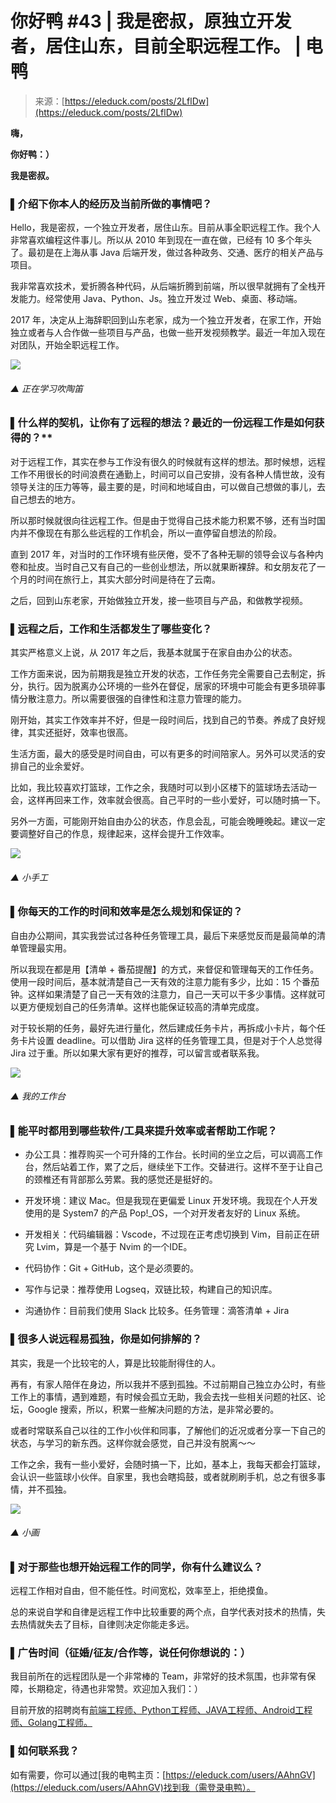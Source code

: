 <!--yml
category: 访谈
date: 2022-06-28 10:37:18
-->

# 你好鸭 #43 | 我是密叔，原独立开发者，居住山东，目前全职远程工作。 | 电鸭

> 来源：[https://eleduck.com/posts/2LflDw](https://eleduck.com/posts/2LflDw)

**嗨，**

**你好鸭：）**

**我是密叔。**

### ▌介绍下你本人的经历及当前所做的事情吧？

Hello，我是密叔，一个独立开发者，居住山东。目前从事全职远程工作。我个人非常喜欢编程这件事儿。所以从 2010 年到现在一直在做，已经有 10 多个年头了。最初是在上海从事 Java 后端开发，做过各种政务、交通、医疗的相关产品与项目。

我非常喜欢技术，爱折腾各种代码，从后端折腾到前端，所以很早就拥有了全栈开发能力。经常使用 Java、Python、Js。独立开发过 Web、桌面、移动端。

2017 年，决定从上海辞职回到山东老家，成为一个独立开发者，在家工作，开始独立或者与人合作做一些项目与产品，也做一些开发视频教学。最近一年加入现在对团队，开始全职远程工作。

[![](img/947dfb1797a5ced99a21a8a796ec7058.png)](https://duckfiles.oss-cn-qingdao.aliyuncs.com/eleduck/image/9371b549-cb44-4142-9303-ecf6ab76b98e.png)

###### ▲ 正在学习吹陶笛

### ▌什么样的契机，让你有了远程的想法？最近的一份远程工作是如何获得的？**

对于远程工作，其实在参与工作没有很久的时候就有这样的想法。那时候想，远程工作不用很长的时间浪费在通勤上，时间可以自己安排，没有各种人情世故，没有领导关注的压力等等，最主要的是，时间和地域自由，可以做自己想做的事儿，去自己想去的地方。

所以那时候就很向往远程工作。但是由于觉得自己技术能力积累不够，还有当时国内并不像现在有那么些远程的工作机会，所以一直停留自想法的阶段。

直到 2017 年，对当时的工作环境有些厌倦，受不了各种无聊的领导会议与各种内卷和扯皮。当时自己又有自己的一些创业想法，所以就果断裸辞。和女朋友花了一个月的时间在旅行上，其实大部分时间是待在了云南。

之后，回到山东老家，开始做独立开发，接一些项目与产品，和做教学视频。

### ▌远程之后，工作和生活都发生了哪些变化？

其实严格意义上说，从 2017 年之后，我基本就属于在家自由办公的状态。

工作方面来说，因为前期我是独立开发的状态，工作任务完全需要自己去制定，拆分，执行。因为脱离办公环境的一些外在督促，居家的环境中可能会有更多琐碎事情分散注意力。所以需要很强的自律性和注意力管理的能力。

刚开始，其实工作效率并不好，但是一段时间后，找到自己的节奏。养成了良好规律，其实还挺好，效率也很高。

生活方面，最大的感受是时间自由，可以有更多的时间陪家人。另外可以灵活的安排自己的业余爱好。

比如，我比较喜欢打篮球，工作之余，我随时可以到小区楼下的篮球场去活动一会，这样再回来工作，效率就会很高。自己平时的一些小爱好，可以随时搞一下。

另外一方面，可能刚开始自由办公的状态，作息会乱，可能会晚睡晚起。建议一定要调整好自己的作息，规律起来，这样会提升工作效率。

[![](img/d8f44b5528bbe12ea8c3ea7ea0be67b1.png)](https://duckfiles.oss-cn-qingdao.aliyuncs.com/eleduck/image/f9abbc97-ef2d-449d-a733-8fcb7e89fb4f.png)

###### ▲ 小手工

### ▌你每天的工作的时间和效率是怎么规划和保证的？

自由办公期间，其实我尝试过各种任务管理工具，最后下来感觉反而是最简单的清单管理最实用。

所以我现在都是用【清单 + 番茄提醒】的方式，来督促和管理每天的工作任务。使用一段时间后，基本就清楚自己一天有效的注意力能有多少，比如：15 个番茄钟。这样如果清楚了自己一天有效的注意力，自己一天可以干多少事情。这样就可以更方便规划自己的任务清单。这样也能保证较高的清单完成度。

对于较长期的任务，最好先进行量化，然后建成任务卡片，再拆成小卡片，每个任务卡片设置 deadline。可以借助 Jira 这样的任务管理工具，但是对于个人总觉得 Jira 过于重。所以如果大家有更好的推荐，可以留言或者联系我。

[![](img/4fbe3aab4085231442313af55667818b.png)](https://duckfiles.oss-cn-qingdao.aliyuncs.com/eleduck/image/972ff66d-d23d-4a0c-b116-a9696206d1ce.png)

###### ▲ 我的工作台

### ▌能平时都用到哪些软件/工具来提升效率或者帮助工作呢？

*   办公工具：推荐购买一个可升降的工作台。长时间的坐立之后，可以调高工作台，然后站着工作，累了之后，继续坐下工作。交替进行。这样不至于让自己的颈椎还有背部那么劳累。我的感觉还是挺好的。

*   开发环境：建议 Mac。但是我现在更偏爱 Linux 开发环境。我现在个人开发使用的是 System7 的产品 Pop!_OS，一个对开发者友好的 Linux 系统。

*   开发相关：代码编辑器：Vscode，不过现在正考虑切换到 Vim，目前正在研究 Lvim，算是一个基于 Nvim 的一个IDE。

*   代码协作：Git + GitHub，这个是必须要的。

*   写作与记录：推荐使用 Logseq，双链比较，构建自己的知识库。

*   沟通协作：目前我们使用 Slack 比较多。任务管理：滴答清单 + Jira

### ▌很多人说远程易孤独，你是如何排解的？

其实，我是一个比较宅的人，算是比较能耐得住的人。

再有，有家人陪伴在身边，所以我并不感到孤独。不过前期自己独立办公时，有些工作上的事情，遇到难题，有时候会孤立无助，我会去找一些相关问题的社区、论坛，Google 搜索，所以，积累一些解决问题的方法，是非常必要的。

或者时常联系自己以往的工作小伙伴和同事，了解他们的近况或者分享一下自己的状态，与学习的新东西。这样你就会感觉，自己并没有脱离～～

工作之余，我有一些小爱好，会随时搞一下，比如，基本上，我每天都会打篮球，会认识一些篮球小伙伴。自家里，我也会瞎捣鼓，或者就刷刷手机，总之有很多事情，并不孤独。

[![](img/4359a1ec67b287fab98dfcc7c486627f.png)](https://duckfiles.oss-cn-qingdao.aliyuncs.com/eleduck/image/d26b67ce-d8a4-4f26-87f8-b2869a2222cb.png)

###### ▲ 小画

### ▌对于那些也想开始远程工作的同学，你有什么建议么？

远程工作相对自由，但不能任性。时间宽松，效率至上，拒绝摸鱼。

总的来说自学和自律是远程工作中比较重要的两个点，自学代表对技术的热情，失去热情就失去了目标，自律则决定你能走多远。

### ▌广告时间（征婚/征友/合作等，说任何你想说的：）

我目前所在的远程团队是一个非常棒的 Team，非常好的技术氛围，也非常有保障，长期稳定，待遇也非常赞。欢迎加入我们：）

目前开放的招聘岗有[前端工程师、Python工程师、JAVA工程师、Android工程师、Golang工程师。](https://eleduck.com/posts/mbfa39)

### ▌如何联系我？

如有需要，你可以通过[我的电鸭主页：[https://eleduck.com/users/AAhnGV](https://eleduck.com/users/AAhnGV)找到我（需登录电鸭）。